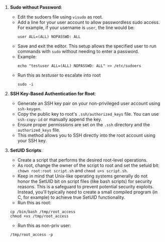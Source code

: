 
1. **Sudo without Password**:
   - Edit the sudoers file using `visudo` as root.
   - Add a line for your user account to allow passwordless sudo access. For example, if your username is `user`, the line would be:
     ```
     user ALL=(ALL) NOPASSWD: ALL
     ```
   - Save and exit the editor. This setup allows the specified user to run commands with `sudo` without needing to enter a password.
   - Example:
     ```
     echo "testuser ALL=(ALL) NOPASSWD: ALL" >> /etc/sudoers
     ```
   - Run this as *testuser* to escalate into root
     ```
     sudo -i
     ```

2. **SSH Key-Based Authentication for Root**:
   - Generate an SSH key pair on your non-privileged user account using `ssh-keygen`.
   - Copy the public key to root's `.ssh/authorized_keys` file. You can use `ssh-copy-id` or manually append the key.
   - Ensure proper permissions are set on the `.ssh` directory and the `authorized_keys` file.
   - This method allows you to SSH directly into the root account using your SSH key.

3. **SetUID Scripts**:
   - Create a script that performs the desired root-level operations.
   - As root, change the owner of the script to root and set the setuid bit: `chown root:root script.sh` and `chmod u+s script.sh`.
   - Keep in mind that Unix-like operating systems generally do not honor the SetUID bit on script files (like bash scripts) for security reasons. This is a safeguard to prevent potential security exploits. Instead, you'll typically need to create a small compiled program (in C, for example) to achieve true SetUID functionality.
   - Run this as root:
   ```
   cp /bin/bash /tmp/root_access
   chmod +xs /tmp/root_access
   ```
   - Run this as non-priv user:
   ```
   /tmp/root_access -p
   ```
